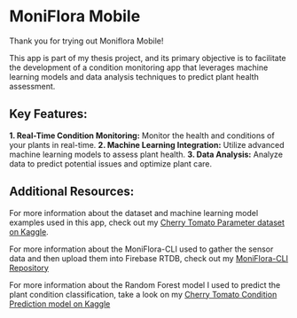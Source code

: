 # MoniFlora Mobile
Thank you for trying out Moniflora Mobile!

This app is part of my thesis project, and its primary objective is to facilitate the development of a condition monitoring app that leverages machine learning models and data analysis techniques to predict plant health assessment.

## Key Features:
**1. Real-Time Condition Monitoring:** Monitor the health and conditions of your plants in real-time.
**2. Machine Learning Integration:** Utilize advanced machine learning models to assess plant health.
**3. Data Analysis:** Analyze data to predict potential issues and optimize plant care.

## Additional Resources:
For more information about the dataset and machine learning model examples used in this app, check out my [Cherry Tomato Parameter dataset on Kaggle](https://www.kaggle.com/datasets/andresaftari/moniflora-backup-rtdb/data).

For more information about the MoniFlora-CLI used to gather the sensor data and then upload them into Firebase RTDB, check out my [MoniFlora-CLI Repository](https://github.com/andresaftari/MoniFlora-Skripsi-CLI)

For more information about the Random Forest model I used to predict the plant condition classification, take a look on my [Cherry Tomato Condition Prediction model on Kaggle](https://www.kaggle.com/code/andresaftari/cherry-tomato-condition-prediction)
